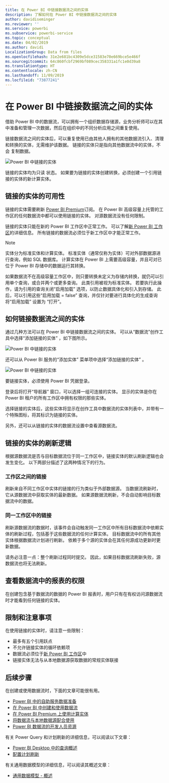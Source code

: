 ```yaml
---
title: 在 Power BI 中链接数据流之间的实体
description: 了解如何在 Power BI 中链接数据流之间的实体
author: davidiseminger
ms.reviewer: ''
ms.service: powerbi
ms.subservice: powerbi-service
ms.topic: conceptual
ms.date: 04/02/2019
ms.author: davidi
LocalizationGroup: Data from files
ms.openlocfilehash: 31e2e681bc4309e5dce31583e70e669bce5e466f
ms.sourcegitcommit: 64c860fcbf2969bf089cec358331a1fc1e0d39a8
ms.translationtype: HT
ms.contentlocale: zh-CN
ms.lasthandoff: 11/09/2019
ms.locfileid: "73877241"
---
```

# <a name="link-entities-between-dataflows-in-power-bi"></a>在 Power BI 中链接数据流之间的实体

借助 Power BI 中的数据流，可以拥有一个组织数据存储源，业务分析师可以在其中准备和管理一次数据，然后在组织中的不同分析应用之间重复使用。 

链接数据流之间的实体后，可以重复使用已由其他人拥有的其他数据流引入、清理和转换的实体，无需维护该数据。 链接的实体只是指向其他数据流中的实体，不会  复制数据。

![Power BI 中链接的实体](media/service-dataflows-linked-entities/linked-entities_00.png)

链接的实体均为只读  状态。 如果要为链接的实体创建转换，必须创建一个引用链接的实体的新计算实体。

## <a name="linked-entity-availability"></a>链接的实体的可用性

链接的实体需要刷新 [Power BI Premium](service-premium-what-is.md)订阅。 在 Power BI 高级容量上托管的工作区的任何数据流中都可以使用链接的实体。 对源数据流没有任何限制。

链接的实体只能在新的 Power BI 工作区中正常工作。 可以了解[新 Power BI 工作区](service-create-the-new-workspaces.md)的详细信息。 所有链接的数据流必须位于新工作区中才能正常工作。

> [!NOTE]
> 实体分为标准实体和计算实体。 标准实体（通常仅称为实体）可对外部数据源进行查询，例如 SQL 数据库。 计算实体在 Power BI 上需要高级容量，并且可对已位于 Power BI 存储中的数据运行其转换。 
>
>如果数据流不在高级容量工作区中，则只要转换未定义为存储内转换，就仍可以引用单个查询，或合并两个或更多查询。 此类引用被视为标准实体。 若要执行此操作，请为引用的查询关闭“启用加载”  选项，以防止数据具体化和引入到存储。 此后，可以引用这些“启用加载 = false”  查询，并仅针对要进行具体化的生成查询将“启用加载”  设置为  “打开”。


## <a name="how-to-link-entities-between-dataflows"></a>如何链接数据流之间的实体

通过几种方法可以在 Power BI 中链接数据流之间的实体。 可以从“数据流”创作工具中选择“添加链接的实体”  ，如下图所示。 

![Power BI 中链接的实体](media/service-dataflows-linked-entities/linked-entities_00.png)

还可以从 Power BI 服务的“添加实体”  菜单项中选择“添加链接的实体”  。

![Power BI 中链接的实体](media/service-dataflows-linked-entities/linked-entities_01.png)

要链接实体，必须使用 Power BI 凭据登录。

登录后将打开“导航器”  窗口，可以选择一组可连接的实体。 显示的实体是你在 Power BI 租户的所有工作区中拥有权限的那些实体。 

选择链接的实体后，这些实体将显示在创作工具中数据流的实体列表中，并带有一个特殊图标，将其标识为链接的实体。

另外，还可以从链接的实体的数据流设置中查看源数据流。

## <a name="refresh-logic-of-linked-entities"></a>链接的实体的刷新逻辑
根据源数据流是否与目标数据流位于同一工作区中，链接实体的默认刷新逻辑也会发生变化。 以下两部分描述了这两种情况下的行为。

### <a name="links-between-workspaces"></a>工作区之间的链接

刷新来自不同工作区中实体的链接的行为类似于外部数据源。 当数据流刷新时，它从源数据流中获取实体的最新数据。 如果源数据流刷新，不会自动影响目标数据流中的数据。

### <a name="links-in-the-same-workspace"></a>同一工作区中的链接

刷新源数据流的数据时，该事件会自动触发同一工作区中所有目标数据流中依赖实体的刷新过程，包括基于这些数据流的任何计算实体。 目标数据流中的所有其他实体根据数据流计划进行刷新。 依赖于多个源的实体会在其任何源成功更新时更新数据。

请务必注意一点：整个刷新过程同时提交。 因此，如果目标数据流刷新失败，源数据流也将无法刷新。

## <a name="permissions-when-viewing-reports-from-dataflows"></a>查看数据流中的报表的权限

在创建包含基于数据流的数据的 Power BI 报表时，用户只有在有权访问源数据流时才能看到任何链接的实体。

## <a name="limitations-and-considerations"></a>限制和注意事项

在使用链接的实体时，请注意一些限制：

* 最多有五个引用跃点
* 不允许链接实体的循环依赖项
* 数据流必须位于[新 Power BI 工作区](service-create-the-new-workspaces.md)中
* 链接实体无法与从本地数据源获取数据的常规实体联接


## <a name="next-steps"></a>后续步骤

在创建或使用数据流时，下面的文章可能很有用。 

* [Power BI 中的自助服务数据准备](service-dataflows-overview.md)
* [在 Power BI 中创建和使用数据流](service-dataflows-create-use.md)
* [在 Power BI Premium 上使用计算实体](service-dataflows-computed-entities-premium.md)
* [将数据流与本地数据源配合使用](service-dataflows-on-premises-gateways.md)
* [Power BI 数据流的开发人员资源](service-dataflows-developer-resources.md)

有关 Power Query 和计划刷新的详细信息，可以阅读以下文章：
* [Power BI Desktop 中的查询概述](desktop-query-overview.md)
* [配置计划刷新](refresh-scheduled-refresh.md)

有关通用数据模型的详细信息，可以阅读其概述文章：
* [通用数据模型 - 概述](https://docs.microsoft.com/powerapps/common-data-model/overview)


